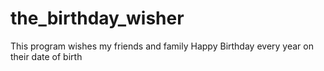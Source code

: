 # the_birthday_wisher

This program wishes my friends and family Happy Birthday every year on their date of birth
